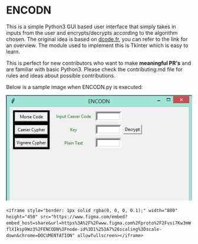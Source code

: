 # ENCODN

This is a simple Python3 GUI based user interface that simply takes in inputs from the user and encrypts/decrypts according to the algorithm chosen. The original idea is based on [dcode.fr](https://dcode.fr/), you can refer to the link for an overview.
The module used to implement this is Tkinter which is easy to learn.

This is perfect for new contributors who want to make **meaningful PR's** and are familiar with basic Python3. Please check the contributing.md file for rules and ideas about possible contributions.

Below is a sample image when ENCODN.py is executed:

![image](https://github.com/DSC-IIIT-Kalyani/ENCODN/blob/main/sample1.png)

`<iframe style="border: 1px solid rgba(0, 0, 0, 0.1);" width="800" height="450" src="https://www.figma.com/embed?embed_host=share&url=https%3A%2F%2Fwww.figma.com%2Fproto%2F2Fvsi7Kw3mWflX1ksp9Wz3%2FENCODN%3Fnode-id%3D1%253A7%26scaling%3Dscale-down&chrome=DOCUMENTATION" allowfullscreen></iframe>`
